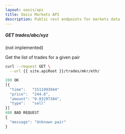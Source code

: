 ```yaml
---
layout: oasis/api
title: Oasis Markets API
description: Public rest endpoints for markets data
---
```


##### GET trades/abc/xyz

(not implemented)

Get the list of trades for a given pair

```bash
curl --request GET \
  --url {{ site.apiRoot }}/trades/mkr/eth/
```

```javascript
200 OK
[{
  "time":   "1511993944"
  "price":  "244.8",
  "amount": "0.03297384",
  "type":   "sell"
}]
400 BAD REQUEST
{
  "message": "Unknown pair"
}
```
